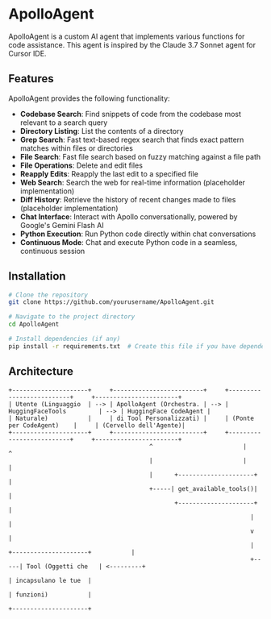 # ApolloAgent

ApolloAgent is a custom AI agent that implements various functions for code assistance. This agent is inspired by the Claude 3.7 Sonnet agent for Cursor IDE.

## Features

ApolloAgent provides the following functionality:

- **Codebase Search**: Find snippets of code from the codebase most relevant to a search query
- **Directory Listing**: List the contents of a directory
- **Grep Search**: Fast text-based regex search that finds exact pattern matches within files or directories
- **File Search**: Fast file search based on fuzzy matching against a file path
- **File Operations**: Delete and edit files
- **Reapply Edits**: Reapply the last edit to a specified file
- **Web Search**: Search the web for real-time information (placeholder implementation)
- **Diff History**: Retrieve the history of recent changes made to files (placeholder implementation)
- **Chat Interface**: Interact with Apollo conversationally, powered by Google's Gemini Flash AI
- **Python Execution**: Run Python code directly within chat conversations
- **Continuous Mode**: Chat and execute Python code in a seamless, continuous session

## Installation

```bash
# Clone the repository
git clone https://github.com/yourusername/ApolloAgent.git

# Navigate to the project directory
cd ApolloAgent

# Install dependencies (if any)
pip install -r requirements.txt  # Create this file if you have dependencies
```

## Architecture
```
+---------------------+     +-------------------------+     +--------------------------+     +-----------------------+
| Utente (Linguaggio  | --> | ApolloAgent (Orchestra. | --> | HuggingFaceTools         | --> | HuggingFace CodeAgent |
| Naturale)           |     | di Tool Personalizzati) |     | (Ponte per CodeAgent)    |     | (Cervello dell'Agente)|
+---------------------+     +-------------------------+     +--------------------------+     +-----------------------+
                                       ^                         |                                         ^
                                       |                         |                                         |
                                       |      +---------------------+                                      |
                                       +-----| get_available_tools()|                                      |
                                              +---------------------+                                      |
                                                                   |                                       |
                                                                   v                                       |
                                                                   |     +---------------------+           |
                                                                   +-----| Tool (Oggetti che   | <---------+
                                                                         | incapsulano le tue  |
                                                                         | funzioni)           |
                                                                         +---------------------+
```

